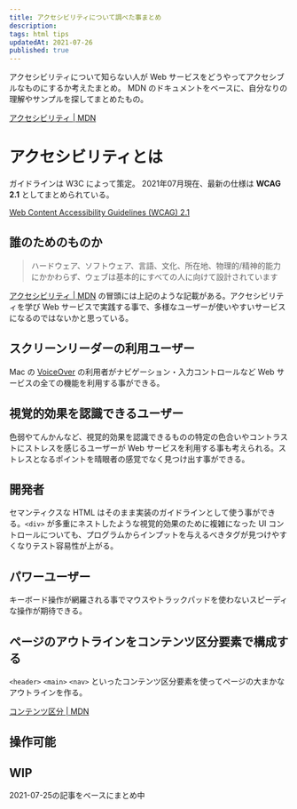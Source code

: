 ```yaml
---
title: アクセシビリティについて調べた事まとめ
description: 
tags: html tips
updatedAt: 2021-07-26
published: true
---
```


アクセシビリティについて知らない人が Web サービスをどうやってアクセシブルなものにするか考えたまとめ。
MDN のドキュメントをベースに、自分なりの理解やサンプルを探してまとめたもの。

[アクセシビリティ \| MDN](https://developer.mozilla.org/ja/docs/Web/Accessibility)

# アクセシビリティとは

ガイドラインは W3C によって策定。
2021年07月現在、最新の仕様は **WCAG 2.1** としてまとめられている。

[Web Content Accessibility Guidelines (WCAG) 2.1](https://waic.jp/docs/WCAG21/)

## 誰のためのものか

> ハードウェア、ソフトウェア、言語、文化、所在地、物理的/精神的能力にかかわらず、ウェブは基本的にすべての人に向けて設計されています

[アクセシビリティ \| MDN](https://developer.mozilla.org/ja/docs/Web/Accessibility) の冒頭には上記のような記載がある。アクセシビリティを学び Web サービスで実践する事で、多様なユーザーが使いやすいサービスになるのではないかと思っている。

## スクリーンリーダーの利用ユーザー

Mac の [VoiceOver](https://support.apple.com/ja-jp/guide/voiceover/vo2682/mac) の利用者がナビゲーション・入力コントロールなど Web サービスの全ての機能を利用する事ができる。

## 視覚的効果を認識できるユーザー

色弱やてんかんなど、視覚的効果を認識できるものの特定の色合いやコントラストにストレスを感じるユーザーが Web サービスを利用する事も考えられる。ストレスとなるポイントを晴眼者の感覚でなく見つけ出す事ができる。

## 開発者

セマンティクスな HTML はそのまま実装のガイドラインとして使う事ができる。`<div>` が多重にネストしたような視覚的効果のために複雑になった UI コントロールについても、プログラムからインプットを与えるべきタグが見つけやすくなりテスト容易性が上がる。

## パワーユーザー

キーボード操作が網羅される事でマウスやトラックパッドを使わないスピーディな操作が期待できる。

## ページのアウトラインをコンテンツ区分要素で構成する

`<header>` `<main>` `<nav>` といったコンテンツ区分要素を使ってページの大まかなアウトラインを作る。

[コンテンツ区分 \| MDN](https://developer.mozilla.org/ja/docs/Web/HTML/Element#content_sectioning)

## 操作可能


## WIP 

2021-07-25の記事をベースにまとめ中
